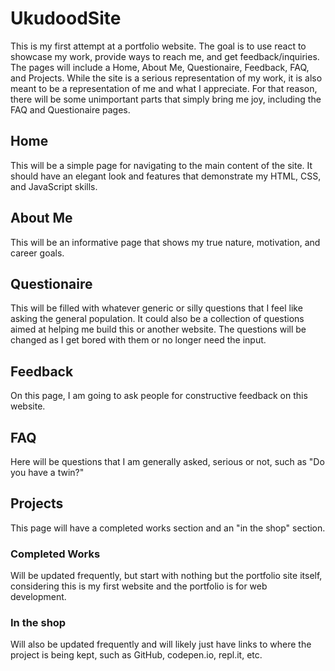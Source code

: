 # UkudoodSite
This is my first attempt at a portfolio website. The goal is to use react to showcase my work, provide ways to reach me, and get feedback/inquiries.
The pages will include a Home, About Me, Questionaire, Feedback, FAQ, and Projects. While the site is a serious representation of my work, it is also meant to be a representation of me and what I appreciate. For that reason, there will be some unimportant parts that simply bring me joy, including the FAQ and Questionaire pages.

## Home
This will be a simple page for navigating to the main content of the site. It should have an elegant look and features that demonstrate my HTML, CSS, and JavaScript skills.

## About Me
This will be an informative page that shows my true nature, motivation, and career goals.

## Questionaire
This will be filled with whatever generic or silly questions that I feel like asking the general population.
It could also be a collection of questions aimed at helping me build this or another website.
The questions will be changed as I get bored with them or no longer need the input.

## Feedback
On this page, I am going to ask people for constructive feedback on this website.

## FAQ
Here will be questions that I am generally asked, serious or not, such as "Do you have a twin?"

## Projects
This page will have a completed works section and an "in the shop" section.

### Completed Works
Will be updated frequently, but start with nothing but the portfolio site itself, considering this is my first website and the portfolio is for web development.

### In the shop
Will also be updated frequently and will likely just have links to where the project is being kept, such as GitHub, codepen.io, repl.it, etc.
